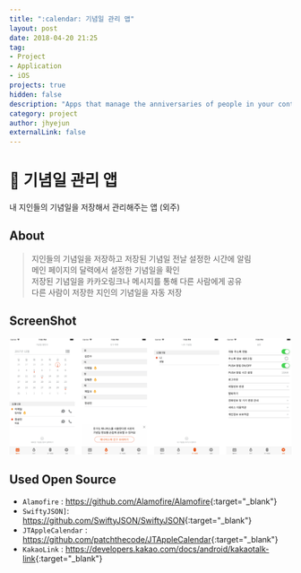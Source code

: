 ```yaml
---
title: ":calendar: 기념일 관리 앱"
layout: post
date: 2018-04-20 21:25
tag:
- Project
- Application
- iOS
projects: true
hidden: false
description: "Apps that manage the anniversaries of people in your contacts"
category: project
author: jhyejun
externalLink: false
---
```


# :calendar: 기념일 관리 앱
내 지인들의 기념일을 저장해서 관리해주는 앱 (외주)


## About
> 지인들의 기념일을 저장하고 저장된 기념일 전날 설정한 시간에 알림<br>
> 메인 페이지의 달력에서 설정한 기념일을 확인<br>
> 저장된 기념일을 카카오링크나 메시지를 통해 다른 사람에게 공유<br>
> 다른 사람이 저장한 지인의 기념일을 자동 저장<br>


## ScreenShot
![Screenshot](/assets/images/project/anniversary-management/screenshot-slide.png)


## Used Open Source
- `Alamofire` : <https://github.com/Alamofire/Alamofire>{:target="_blank"}
- `SwiftyJSON]`: <https://github.com/SwiftyJSON/SwiftyJSON>{:target="_blank"}
- `JTAppleCalendar` : <https://github.com/patchthecode/JTAppleCalendar>{:target="_blank"}
- `KakaoLink` : <https://developers.kakao.com/docs/android/kakaotalk-link>{:target="_blank"}

